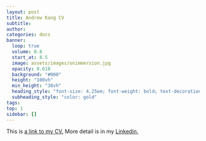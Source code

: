 ```yaml
---
layout: post
title: Andrew Kang CV
subtitle:
author:
categories: docs
banner:
  loop: true
  volume: 0.8
  start_at: 8.5
  image: assets/images/onimmersion.jpg
  opacity: 0.618
  background: "#000"
  height: "100vh"
  min_height: "38vh"
  heading_style: "font-size: 4.25em; font-weight: bold; text-decoration: underline"
  subheading_style: "color: gold"
tags:
top: 1
sidebar: []
---
```


This is [a link to my CV.](https://drive.google.com/file/d/1o13ygW8122oexqP9X8V9-WWxwmlR8GM9/view?usp=sharing)
More detail is in my [Linkedin.](https://www.linkedin.com/in/andrew-kang-1b4571191/)
